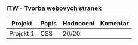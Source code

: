 ### ITW - Tvorba webovych stranek
| Projekt | Popis | Hodnoceni | Komentar
| ------ | ------ | ------ | ------
|Projekt&nbsp;1|CSS|20/20